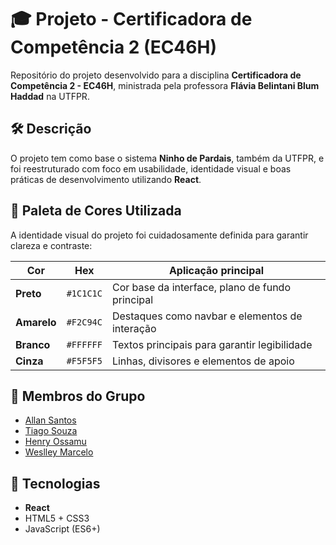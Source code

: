 # 🎓 Projeto - Certificadora de Competência 2 (EC46H)

Repositório do projeto desenvolvido para a disciplina **Certificadora de Competência 2 - EC46H**, ministrada pela professora **Flávia Belintani Blum Haddad** na UTFPR.

## 🛠️ Descrição

O projeto tem como base o sistema **Ninho de Pardais**, também da UTFPR, e foi reestruturado com foco em usabilidade, identidade visual e boas práticas de desenvolvimento utilizando **React**.

## 🎨 Paleta de Cores Utilizada

A identidade visual do projeto foi cuidadosamente definida para garantir clareza e contraste:

| Cor         | Hex      | Aplicação principal                             |
|-------------|----------|--------------------------------------------------|
| **Preto**   | `#1C1C1C`| Cor base da interface, plano de fundo principal |
| **Amarelo** | `#F2C94C`| Destaques como navbar e elementos de interação  |
| **Branco**  | `#FFFFFF`| Textos principais para garantir legibilidade     |
| **Cinza**   | `#F5F5F5`| Linhas, divisores e elementos de apoio           |

## 👥 Membros do Grupo

- [Allan Santos](https://github.com/alllanvfs)  
- [Tiago Souza](https://github.com/tiagomsouzac)  
- [Henry Ossamu](https://github.com/HenryCIX)  
- [Weslley Marcelo](https://github.com/WeslleyMarcelo14)

## 🚀 Tecnologias

- **React**
- HTML5 + CSS3
- JavaScript (ES6+)
